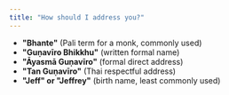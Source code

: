 ```yaml
---
title: "How should I address you?"
---
```


- **"Bhante"** (Pali term for a monk, commonly used)
- **"Guṇavīro Bhikkhu"** (written formal name)
- **"Āyasmā Guṇavīro"** (formal direct address)
- **"Tan Guṇavīro"** (Thai respectful address)
- **"Jeff" or "Jeffrey"** (birth name, least commonly used)
